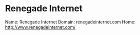 
# Renegade Internet

Name: Renegade Internet
Domain: renegadeinternet.com
Home: http://www.renegadeinternet.com/
